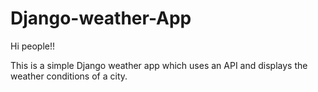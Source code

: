 # Django-weather-App

Hi people!!

This is a simple Django weather app which uses an API and displays the weather 
conditions of a city. 

